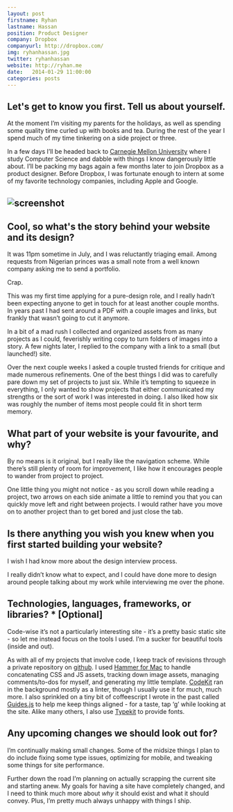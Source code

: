 ```yaml
---
layout: post
firstname: Ryhan
lastname: Hassan
position: Product Designer
company: Dropbox
companyurl: http://dropbox.com/
img: ryhanhassan.jpg
twitter: ryhanhassan
website: http://ryhan.me
date:   2014-01-29 11:00:00
categories: posts
---
```


## Let's get to know you first. Tell us about yourself.

At the moment I’m visiting my parents for the holidays, as well as spending some quality time curled up with books and tea. During the rest of the year I spend much of my time tinkering on a side project or three.

In a few days I’ll be headed back to [Carnegie Mellon University](http://www.cmu.edu/index.shtml) where I study Computer Science and dabble with things I know dangerously little about. I’ll be packing my bags again a few months later to join Dropbox as a product designer. Before Dropbox, I was fortunate enough to intern at some of my favorite technology companies, including Apple and Google.

## ![screenshot](http://thedevelopment.co/images/screenshots/ryhanhassan.jpg)

## Cool, so what's the story behind your website and its design?

It was 11pm sometime in July, and I was reluctantly triaging email. Among requests from Nigerian princes was a small note from a well known company asking me to send a portfolio.

Crap.

This was my first time applying for a pure-design role, and I really hadn’t been expecting anyone to get in touch for at least another couple months. In years past I had sent around a PDF with a couple images and links, but frankly that wasn’t going to cut it anymore.

In a bit of a mad rush I collected and organized assets from as many projects as I could, feverishly writing copy to turn folders of images into a story. A few nights later, I replied to the company with a link to a small (but launched!) site. 

Over the next couple weeks I asked a couple trusted friends for critique and made numerous refinements.  One of the best things I did was to carefully pare down my set of projects to just six. While it’s tempting to squeeze in everything, I only wanted to show projects that either communicated my strengths or the sort of work I was interested in doing. I also liked how six was roughly the number of items most people could fit in short term memory.

## What part of your website is your favourite, and why?

By no means is it original, but I really like the navigation scheme. While there’s still plenty of room for improvement, I like how it encourages people to wander from project to project.

One little thing you might not notice - as you scroll down while reading a project, two arrows on each side animate a little to remind you that you can quickly move left and right between projects. I would rather have you move on to another project than to get bored and just close the tab.

## Is there anything you wish you knew when you first started building your website?

I wish I had know more about the design interview process.

I really didn’t know what to expect, and I could have done more to design around people talking about my work while interviewing me over the phone.

## Technologies, languages, frameworks, or libraries? * [Optional]

Code-wise it’s not a particularly interesting site - it’s a pretty basic static site - so let me instead focus on the tools I used. I’m a sucker for beautiful tools (inside and out).

As with all of my projects that involve code, I keep track of revisions through a private repository on [github](https://github.com/). I used [Hammer for Mac](http://hammerformac.com/) to handle concatenating CSS and JS assets, tracking down image assets, managing comments/to-dos for myself, and generating my little template. [CodeKit](http://incident57.com/codekit/) ran in the background mostly as a linter, though I usually use it for much, much more. I also sprinkled on a tiny bit of coffeescript I wrote in the past called [Guides.js](https://github.com/ryhan/guides.js) to help me keep things aligned - for a taste, tap ‘g’ while looking at the site. Alike many others, I also use [Typekit](https://typekit.com/fonts) to provide fonts.

## Any upcoming changes we should look out for?

I’m continually making small changes. Some of the midsize things I plan to do include fixing some type issues, optimizing for mobile, and tweaking some things for site performance.

Further down the road I’m planning on actually scrapping the current site and starting anew. My goals for having a site have completely changed, and I need to think much more about _why_ it should exist and what it should convey. Plus, I’m pretty much always unhappy with things I ship.

